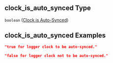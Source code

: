 ## clock_is_auto_synced Type

`boolean` ([Clock is Auto-Synced](iea43_wra_data_model-properties-measurement-location-measurement-location-properties-logger-configuration-logger-configuration-properties-clock-is-auto-synced.md))

## clock_is_auto_synced Examples

```json
"true for logger clock to be auto-synced."
```

```json
"false for logger clock not to be auto-synced."
```
